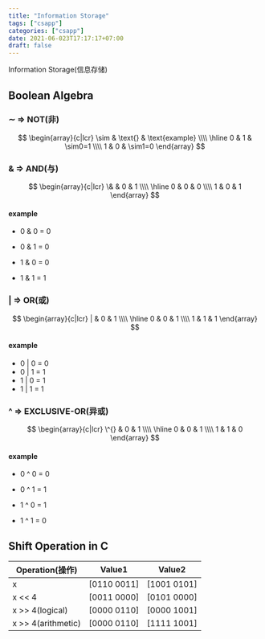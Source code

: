 ```yaml
---
title: "Information Storage"
tags: ["csapp"]
categories: ["csapp"]
date: 2021-06-023T17:17:17+07:00 
draft: false
---
```


Information Storage(信息存储)

## Boolean Algebra

### $\sim$ => NOT(非)

<!--more-->

$$
\begin{array}{c|lcr} \sim & \text{} & \text{example} \\\\ \hline 0 & 1 & \sim0=1 \\\\ 1 & 0 & \sim1=0 \end{array}
$$

### $\&$ => AND(与)

$$
\begin{array}{c|lcr} \& & 0 & 1 \\\\ \hline 0 & 0 & 0 \\\\ 1 & 0 & 1 \end{array}
$$

#### example

- 0 & 0 = 0

- 0 & 1 = 0

- 1 & 0 = 0

- 1 & 1 = 1

### $|$ => OR(或)

$$
\begin{array}{c|lcr} | & 0 & 1 \\\\ \hline 0 & 0 & 1 \\\\ 1 & 1 & 1 \end{array}
$$

#### example

- 0 | 0 = 0
- 0 | 1 = 1
- 1 | 0 = 1
- 1 | 1 = 1

### ^ => EXCLUSIVE-OR(异或)

$$
\begin{array}{c|lcr} \^{} & 0 & 1 \\\\ \hline 0 & 0 & 1 \\\\ 1 & 1 & 0 \end{array}
$$

#### example

- 0 ^ 0 = 0

- 0 ^ 1 = 1

- 1 ^ 0 = 1

- 1 ^ 1 = 0

## Shift Operation in C

| Operation(操作)      | Value1         | Value2         |
| ------------------ | -------------- | -------------- |
| x                  | $[0110\ 0011]$ | $[1001\ 0101]$ |
| x << 4             | $[0011\ 0000]$ | $[0101\ 0000]$ |
| x >> 4(logical)    | $[0000\ 0110]$ | $[0000\ 1001]$ |
| x >> 4(arithmetic) | $[0000\ 0110]$ | $[1111\ 1001]$ |
